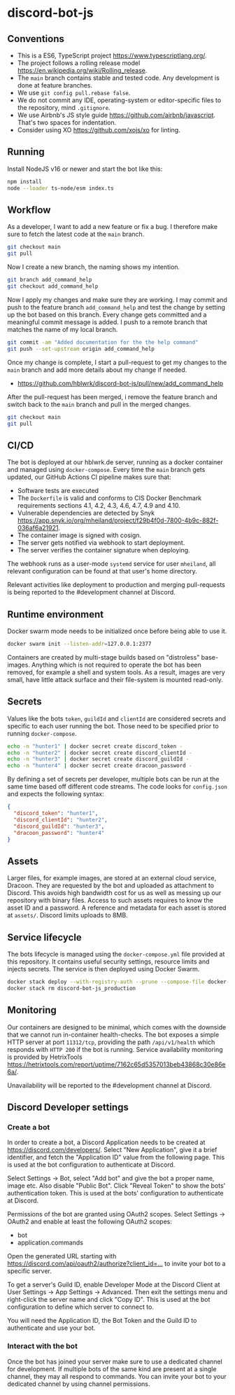 # discord-bot-js

## Conventions

* This is a ES6, TypeScript project <https://www.typescriptlang.org/>.
* The project follows a rolling release model <https://en.wikipedia.org/wiki/Rolling_release>.
* The `main` branch contains stable and tested code. Any development is done at feature branches.
* We use `git config pull.rebase false`.
* We do not commit any IDE, operating-system or editor-specific files to the repository, mind `.gitignore`.
* We use Airbnb's JS style guide <https://github.com/airbnb/javascript>. That's two spaces for indentation.
* Consider using XO <https://github.com/xojs/xo> for linting.

## Running

Install NodeJS v16 or newer and start the bot like this:

```bash
npm install
node --loader ts-node/esm index.ts
```

## Workflow

As a developer, I want to add a new feature or fix a bug. I therefore make sure to fetch the latest code at the `main` branch.

```bash
git checkout main
git pull
```

Now I create a new branch, the naming shows my intention.

```bash
git branch add_command_help
git checkout add_command_help
```

Now I apply my changes and make sure they are working. I may commit and push to the feature branch `add_command_help` and test the change by setting up the bot based on this branch. Every change gets committed and a meaningful commit message is added. I push to a remote branch that matches the name of my local branch.

```bash
git commit -am "Added documentation for the the help command"
git push --set-upstream origin add_command_help
```

Once my change is complete, I start a pull-request to get my changes to the `main` branch and add more details about my change if needed.

* <https://github.com/hblwrk/discord-bot-js/pull/new/add_command_help>

After the pull-request has been merged, i remove the feature branch and switch back to the `main` branch and pull in the merged changes.

```bash
git checkout main
git pull
```

## CI/CD

The bot is deployed at our hblwrk.de server, running as a docker container and managed using `docker-compose`. Every time the `main` branch gets updated, our GitHub Actions CI pipeline makes sure that:

* Software tests are executed
* The `Dockerfile` is valid and conforms to CIS Docker Benchmark requirements sections 4.1, 4.2, 4.3, 4.6, 4.7, 4.9 and 4.10.
* Vulnerable dependencies are detected by Snyk <https://app.snyk.io/org/mheiland/project/f29b4f0d-7800-4b9c-882f-036af6a21921>.
* The container image is signed with cosign.
* The server gets notified via webhook to start deployment.
* The server verifies the container signature when deploying.

The webhook runs as a user-mode `systemd` service for user `mheiland`, all relevant configuration can be found at that user's home directory.

Relevant activities like deployment to production and merging pull-requests is being reported to the #development channel at Discord.

## Runtime environment

Docker swarm mode needs to be initialized once before being able to use it.

```bash
docker swarm init --listen-addr=127.0.0.1:2377
```

Containers are created by multi-stage builds based on "distroless" base-images. Anything which is not required to operate the bot has been removed, for example a shell and system tools. As a result, images are very small, have little attack surface and their file-system is mounted read-only.

## Secrets

Values like the bots `token`, `guildId` and `clientId` are considered secrets and specific to each user running the bot. Those need to be specified prior to running `docker-compose`.

```bash
echo -n "hunter1" | docker secret create discord_token -
echo -n "hunter2" | docker secret create discord_clientId -
echo -n "hunter3" | docker secret create discord_guildId -
echo -n "hunter4" | docker secret create dracoon_password -
```

By defining a set of secrets per developer, multiple bots can be run at the same time based off different code streams. The code looks for `config.json` and expects the following syntax:

```json
{
  "discord_token": "hunter1",
  "discord_clientId": "hunter2",
  "discord_guildId": "hunter3",
  "dracoon_password": "hunter4"
}
```

## Assets

Larger files, for example images, are stored at an external cloud service, Dracoon. They are requested by the bot and uploaded as attachment to Discord. This avoids high bandwidth cost for us as well as messing up our repository with binary files. Access to such assets requires to know the asset ID and a password. A reference and metadata for each asset is stored at `assets/`. Discord limits uploads to 8MB.

## Service lifecycle

The bots lifecycle is managed using the `docker-compose.yml` file provided at this repository. It contains useful security settings, resource limits and injects secrets. The service is then deployed using Docker Swarm.

```bash
docker stack deploy --with-registry-auth --prune --compose-file docker-compose.yml discord-bot-js_production
docker stack rm discord-bot-js_production
```

## Monitoring

Our containers are designed to be minimal, which comes with the downside that we cannot run in-container health-checks. The bot exposes a simple HTTP server at port `11312/tcp`, providing the path `/api/v1/health` which responds with `HTTP 200` if the bot is running. Service availability monitoring is provided by HetrixTools <https://hetrixtools.com/report/uptime/7162c65d5357013beb43868c30e86e6a/>.

Unavailability will be reported to the #development channel at Discord.

## Discord Developer settings

### Create a bot

In order to create a bot, a Discord Application needs to be created at <https://discord.com/developers/>. Select "New Application", give it a brief identifier, and fetch the "Application ID" value from the following page. This is used at the bot configuration to authenticate at Discord.

Select Settings -> Bot, select "Add bot" and give the bot a proper name, image etc. Also disable "Public Bot". Click "Reveal Token" to show the bots' authentication token. This is used at the bots' configuration to authenticate at Discord.

Permissions of the bot are granted using OAuth2 scopes. Select Settings -> OAuth2 and enable at least the following OAuth2 scopes:

* bot
* application.commands

Open the generated URL starting with <https://discord.com/api/oauth2/authorize?client_id=...> to invite your bot to a specific server.

To get a server's Guild ID, enable Developer Mode at the Discord Client at User Settings -> App Settings -> Advanced. Then exit the settings menu and right-click the server name and click "Copy ID". This is used at the bot configuration to define which server to connect to.

You will need the Application ID, the Bot Token and the Guild ID to authenticate and use your bot.

### Interact with the bot

Once the bot has joined your server make sure to use a dedicated channel for development. If multiple bots of the same kind are present at a single channel, they may all respond to commands. You can invite your bot to your dedicated channel by using channel permissions.
